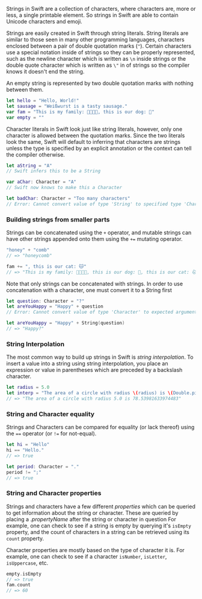 Strings in Swift are a collection of characters, where characters are, more or less, a single printable element. So strings in Swift are able to contain Unicode characters and emoji.

Strings are easily created in Swift through string literals. String literals are similar to those seen in many other programming languages, characters enclosed between a pair of double quotation marks (`"`). Certain characters use a special notation inside of strings so they can be properly represented, such as the newline character which is written as `\n` inside strings or the double quote character which is written as `\"` in of strings so the compiler knows it doesn't end the string.

An empty string is represented by two double quotation marks with nothing between them.

```swift
let hello = "Hello, World!"
let sausage = "Weißwurst is a tasty sausage."
var fam = "This is my family: 👨‍👩‍👦‍👦, this is our dog: 🐶"
var empty = ""
```

Character literals in Swift look just like string literals, however, only one character is allowed between the quotation marks. Since the two literals look the same, Swift will default to inferring that characters are strings unless the type is specified by an explicit annotation or the context can tell the compiler otherwise.

```swift
let aString = "A"
// Swift infers this to be a String

var aChar: Character = "A"
// Swift now knows to make this a Character

let badChar: Character = "Too many characters"
// Error: Cannot convert value of type 'String' to specified type 'Character'
```

### Building strings from smaller parts

Strings can be concatenated using the `+` operator, and mutable strings can have other strings appended onto them using the `+=` mutating operator.

```swift
"honey" + "comb"
// => "honeycomb"

fam += ", this is our cat: 🐱"
// => "This is my family: 👨‍👩‍👦‍👦, this is our dog: 🐶, this is our cat: 🐱"
```

Note that only strings can be concatenated with strings. In order to use concatenation with a character, one must convert it to a String first

```swift
let question: Character = "?"
let areYouHappy = "Happy" + question
// Error: Cannot convert value of type 'Character' to expected argument type 'String'

let areYouHappy = "Happy" + String(question)
// => "Happy?"
```

### String Interpolation

The most common way to build up strings in Swift is _string interpolation_. To insert a value into a string using string interpolation, you place an expression or value in parentheses which are preceded by a backslash character.

```swift
let radius = 5.0
let interp = "The area of a circle with radius \(radius) is \(Double.pi * radius * radius)"
// => "The area of a circle with radius 5.0 is 78.53981633974483"
```

### String and Character equality

Strings and Characters can be compared for equality (or lack thereof) using the `==` operator (or `!=` for not-equal).

```swift
let hi = "Hello"
hi == "Hello."
// => true

let period: Character = "."
period != ";"
// => true
```

### String and Character properties

Strings and characters have a few different _properties_ which can be queried to get information about the string or character. These are queried by placing a ._propertyName_ after the string or character in question For example, one can check to see if a string is empty by querying it's `isEmpty` property, and the count of characters in a string can be retrieved using its `count` property.

Character properties are mostly based on the type of character it is. For example, one can check to see if a character `isNumber`, `isLetter`, `isUppercase`, etc.

```swift
empty.isEmpty
// => true
fam.count
// => 60
```
